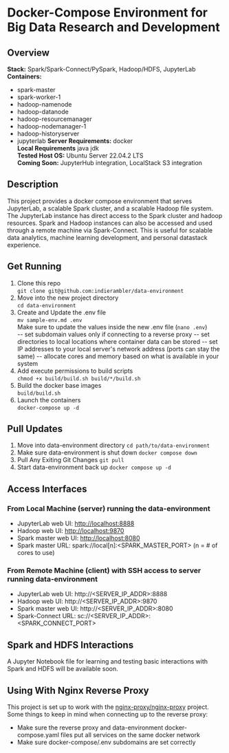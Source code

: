 # Docker-Compose Environment for Big Data Research and Development
## Overview
**Stack:** Spark/Spark-Connect/PySpark, Hadoop/HDFS, JupyterLab  
**Containers:**  
- spark-master
- spark-worker-1
- hadoop-namenode
- hadoop-datanode
- hadoop-resourcemanager
- hadoop-nodemanager-1
- hadoop-historyserver
- jupyterlab
**Server Requirements:** docker  
**Local Requirements** java jdk  
**Tested Host OS:** Ubuntu Server 22.04.2 LTS  
**Coming Soon:** JupyterHub integration, LocalStack S3 integration  

## Description
This project provides a docker compose environment that serves JupyterLab, a
scalable Spark cluster, and a scalable Hadoop file system. The JupyterLab
instance has direct access to the Spark cluster and hadoop resources. Spark
and Hadoop instances can also be accessed and used through a remote machine via
Spark-Connect. This is useful for scalable data analytics, machine learning
development, and personal datastack experience.

## Get Running
1. Clone this repo  
```git clone git@github.com:indierambler/data-environment```
2. Move into the new project directory  
```cd data-environment```
3. Create and Update the .env file  
```mv sample-env.md .env```  
Make sure to update the values inside the new .env file (```nano .env```)  
-- set subdomain values only if connecting to a reverse proxy
-- set directories to local locations where container data can be stored
-- set IP addresses to your local server's network address (ports can stay the same)
-- allocate cores and memory based on what is available in your system
4. Add execute permissions to build scripts  
```chmod +x build/build.sh build/*/build.sh```
5. Build the docker base images  
```build/build.sh```
6. Launch the containers  
```docker-compose up -d```

## Pull Updates
1. Move into data-environment directory
```cd path/to/data-environment```
2. Make sure data-environment is shut down
```docker compose down```
3. Pull Any Exiting Git Changes
```git pull```
4. Start data-environment back up
```docker compose up -d```

## Access Interfaces
### From Local Machine (server) running the data-environment
- JupyterLab web UI: [http://localhost:8888](http://localhost:8888)
- Hadoop web UI: [http://localhost:9870](http://localhost:9870)
- Spark master web UI: [http://localhost:8080](http://localhost:8080)
- Spark master URL: spark://local[n]:<SPARK_MASTER_PORT> (n = # of cores to use)
### From Remote Machine (client) with SSH access to server running data-environment
- JupyterLab web UI: http://<SERVER_IP_ADDR>:8888
- Hadoop web UI: http://<SERVER_IP_ADDR>:9870
- Spark master web UI: http://<SERVER_IP_ADDR>:8080
- Spark-Connect URL: sc://<SERVER_IP_ADDR>:<SPARK_CONNECT_PORT>

## Spark and HDFS Interactions
A Jupyter Notebook file for learning and testing basic interactions with Spark
and HDFS will be available soon.

## Using With Nginx Reverse Proxy
This project is set up to work with the
[nginx-proxy/nginx-proxy](https://github.com/nginx-proxy/nginx-proxy) project.
Some things to keep in mind when connecting up to the reverse proxy:  
- Make sure the reverse proxy and data-environment docker-compose.yaml files
put all services on the same docker network
- Make sure docker-compose/.env subdomains are set correctly
